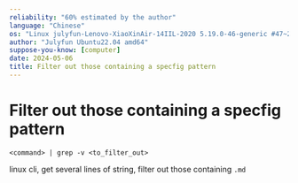 ```yaml
---
reliability: "60% estimated by the author"
language: "Chinese"
os: "Linux julyfun-Lenovo-XiaoXinAir-14IIL-2020 5.19.0-46-generic #47~22.04.1-Ubuntu SMP PREEMPT_DYNAMIC Wed Jun 21 15:35:31 UTC 2 x86_64 x86_64 x86_64 GNU/Linux"
author: "Julyfun Ubuntu22.04 amd64"
suppose-you-know: [computer]
date: 2024-05-06
title: Filter out those containing a specfig pattern
---
```


# Filter out those containing a specfig pattern

```
<command> | grep -v <to_filter_out>
```

linux cli, get several lines of string, filter out those containing `.md`

